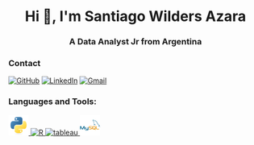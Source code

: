 <h1 align="center">Hi 👋, I'm Santiago Wilders Azara</h1>
<h3 align="center">A Data Analyst Jr from Argentina</h3>

### Contact
[![GitHub](https://img.shields.io/badge/GitHub-181717?style=for-the-badge&logo=github&logoColor=white)](https://github.com/WiIaza)
[![LinkedIn](https://img.shields.io/badge/LinkedIn-0e76a8?style=for-the-badge&logo=LinkedIn&logoColor=white)](https://www.linkedin.com/in/santiagowa/)
[![Gmail](https://img.shields.io/badge/Gmail-D14836?style=for-the-badge&logo=gmail&logoColor=white)](mailto:s.wilders.azara@gmail.com)

<h3 align="left">Languages and Tools:</h3>
<p align="left">
    <a href="https://www.python.org" target="_blank">
        <img src="https://raw.githubusercontent.com/devicons/devicon/master/icons/python/python-original.svg" alt="python" width="40" height="40"/>
    </a>
    <a href="https://www.r-project.org" target="_blank">
        <img src="https://www.r-project.org/Rlogo.png" alt="R" width="40" height="40"/>
    </a>
    <a href="https://www.tableau.com" target="_blank">
        <img src="https://www.tableau.com/sites/default/files/2021-05/tableau_logo_2019.png" alt="tableau" width="40" height="40"/>
    </a>
    <a href="https://www.mysql.com" target="_blank">
        <img src="https://raw.githubusercontent.com/devicons/devicon/master/icons/mysql/mysql-original-wordmark.svg" alt="mysql" width="40" height="40"/>
    </a>
    <!-- Añade más herramientas y lenguajes según sea necesario -->
</p>

